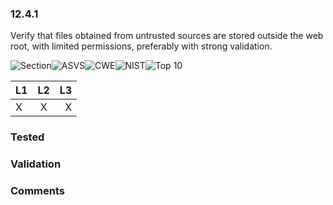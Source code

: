 ### 12.4.1 
Verify that files obtained from untrusted sources are stored outside the web root, with limited permissions, preferably with strong validation.

![Section](https://img.shields.io/badge/V12-green.svg)![ASVS](https://img.shields.io/badge/ASVS-12.4.1-blue.svg)![CWE](https://img.shields.io/badge/CWE--red.svg)![NIST](https://img.shields.io/badge/NIST--important.svg)![Top 10](https://img.shields.io/badge/--lightgray.svg)

| L1| L2| L3|
| --|:--:|-:|
| X | X | X |

### Tested

### Validation

### Comments

        